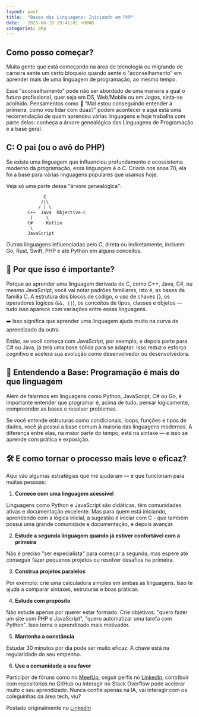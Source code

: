 ```yaml
---
layout: post
title:  "Bases das Linguagens: Iniciando em PHP"
date:   2025-06-18 19:41:01 +0000
categories: php
---
```


## Como posso começar?

Muita gente que está começando na área de tecnologia ou migrando de carreira sente um certo bloqueio quando sente o "aconselhamento" em aprender mais de uma linguagem de programação, ao mesmo tempo.

Esse "aconselhamento" pode não ser abordado de uma maneira a qual o futuro profissional, quer seja em DS, Web/Mobile ou em Jogos, sinta-se acolhido. Pensamentos como 🧠 “Mal estou conseguindo entender a primeira, como vou lidar com duas?” podem acontecer e aqui está uma recomendação de quem aprendeu várias linguagens e hoje trabalha com parte delas: conheça a árvore genealógica das Linguagens de Programação e a base geral.


## C: O pai (ou o avô do PHP)

Se existe uma linguagem que influenciou profundamente o ecossistema moderno da programação, essa linguagem é o C. Criada nos anos 70, ela foi a base para várias linguagens populares que usamos hoje.

Veja só uma parte dessa "árvore genealógica":

```
              C
             /|\
            / | \
        C++  Java  Objective-C
         |     \
        C#     Kotlin
         \
        JavaScript

```


Outras linguagens influenciadas pelo C, direta ou indiretamente, incluem: Go, Rust, Swift, PHP e até Python em alguns conceitos.

## 🔑 Por que isso é importante?

Porque ao aprender uma linguagem derivada de C, como C++, Java, C#, ou mesmo JavaScript, você vai notar padrões familiares, isto é, as bases da família C. A estrutura dos blocos de código, o uso de chaves {}, os operadores lógicos (``&&, ||``), os conceitos de tipos, classes e objetos — tudo isso aparece com variações entre essas linguagens.

➡️ Isso significa que aprender uma linguagem ajuda muito na curva de aprendizado da outra.

Então, se você começa com JavaScript, por exemplo, e depois parte para C# ou Java, já terá uma base sólida para se adaptar. Isso reduz o esforço cognitivo e acelera sua evolução como desenvolvedor ou desenvolvedora.

## 🌱 Entendendo a Base: Programação é mais do que linguagem
Além de falarmos em linguagens como Python, JavaScript, C# ou Go, é importante entender que programar é, acima de tudo, pensar logicamente, compreender as bases e resolver problemas.

Se você entende estruturas como condicionais, loops, funções e tipos de dados, você já possui a base comum à maioria das linguagens modernas. A diferença entre elas, na maior parte do tempo, está na sintaxe — e isso se aprende com prática e exposição.

## 🛠️ E como tornar o processo mais leve e eficaz?
Aqui vão algumas estratégias que me ajudaram — e que funcionam para muitas pessoas:

1. **Comece com uma linguagem acessível**

Linguagens como Python e JavaScript são didáticas, têm comunidades ativas e documentação excelente. Mas para quem está iniciando, aprendendo com a lógica inicial, a sugestão é iniciar com C - que também possui uma grande comunidade e documentação, e depois avançar.

2. **Estude a segunda linguagem quando já estiver confortável com a primeira**

Não é preciso "ser especialista" para começar a segunda, mas espere até conseguir fazer pequenos projetos ou resolver desafios na primeira.

3. **Construa projetos paralelos**

Por exemplo: crie uma calculadora simples em ambas as linguagens. Isso te ajuda a comparar sintaxes, estruturas e boas práticas.

4. **Estude com propósito**

Não estude apenas por querer estar formado. Crie objetivos: "quero fazer um site com PHP e JavaScript", "quero automatizar uma tarefa com Python". Isso torna o aprendizado mais motivador.

5. **Mantenha a constância**

Estudar 30 minutos por dia pode ser muito eficaz. A chave está na regularidade do seu empenho.

6. **Use a comunidade a seu favor**

Participar de fóruns como no [MeetUp](https://meetup.com), seguir perfis no [LinkedIn](https://linkedin.com), contribuir com repositórios no GitHub ou interagir no Stack Overflow pode acelerar muito o seu aprendizado. Nunca confie apenas na IA, vai interagir com os coleguinhas da área tech, viu?

Postado originalmente no [Linkedin](https://pt.linkedin.com/pulse/aprender-duas-linguagens-de-programa%C3%A7%C3%A3o-n%C3%A3o-precisa-l9cef)
